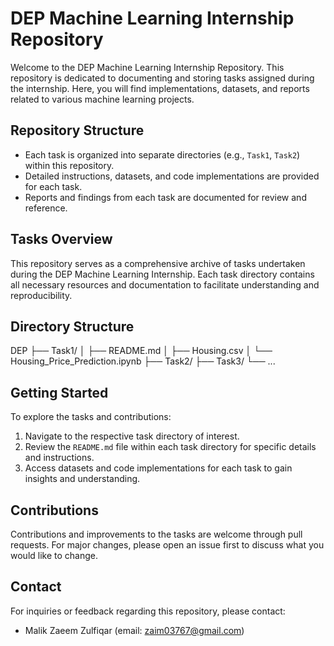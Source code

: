 # DEP Machine Learning Internship Repository

Welcome to the DEP Machine Learning Internship Repository. This repository is dedicated to documenting and storing tasks assigned during the internship. Here, you will find implementations, datasets, and reports related to various machine learning projects.

## Repository Structure

- Each task is organized into separate directories (e.g., `Task1`, `Task2`) within this repository.
- Detailed instructions, datasets, and code implementations are provided for each task.
- Reports and findings from each task are documented for review and reference.

## Tasks Overview

This repository serves as a comprehensive archive of tasks undertaken during the DEP Machine Learning Internship. Each task directory contains all necessary resources and documentation to facilitate understanding and reproducibility.

## Directory Structure

DEP
├── Task1/
│   ├── README.md
│   ├── Housing.csv
│   └── Housing_Price_Prediction.ipynb
├── Task2/
├── Task3/
└── ...


## Getting Started

To explore the tasks and contributions:

1. Navigate to the respective task directory of interest.
2. Review the `README.md` file within each task directory for specific details and instructions.
3. Access datasets and code implementations for each task to gain insights and understanding.

## Contributions

Contributions and improvements to the tasks are welcome through pull requests. For major changes, please open an issue first to discuss what you would like to change.

## Contact

For inquiries or feedback regarding this repository, please contact:
- Malik Zaeem Zulfiqar (email: zaim03767@gmail.com)

